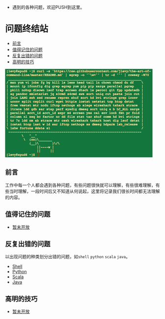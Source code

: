 * 遇到的各种问题，欢迎PUSH到这里。

# 问题终结站

- [前言](#前言)
- [值得记住的问题](#值得记住的问题)
- [反复出错的问题](#反复出错的问题)
- [高明的技巧](#高明的技巧)

![avatar](cowsay.png)
## 前言  
工作中每一个人都会遇到各种问题，有些问题很快就可以理解，有些很难理解，有些当时理解，一段时间后又不知道从何说起，这里将记录我们很长时间都无法理解的内容。

## 值得记住的问题
* [暂未开放]()

## 反复出错的问题
以出现问题的种类划分出错的问题，如`shell` `python` `scala` `java`。
* [Shell](Shell.md)
* [Python](Python.md)
* [Scala](Scala.md)
* [Java](Java.md)

## 高明的技巧
* [暂未开放]()

